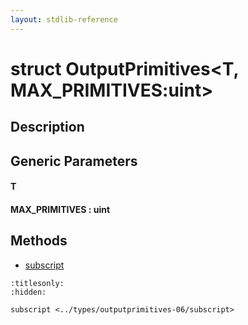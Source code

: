 ```yaml
---
layout: stdlib-reference
---
```


# struct OutputPrimitives\<T, MAX\_PRIMITIVES:uint\>

## Description



## Generic Parameters

####  <a id="typeparam-T"></a>T
####  <a id="decl-MAX_PRIMITIVES"></a>MAX\_PRIMITIVES  : uint

## Methods

* [subscript](subscript.html)


```{toctree}
:titlesonly:
:hidden:

subscript <../types/outputprimitives-06/subscript>
```
